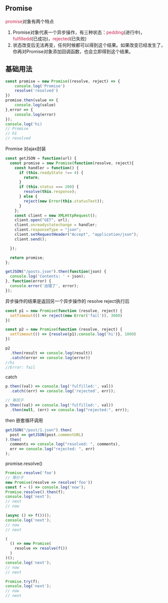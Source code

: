 ## Promise
<font color=#c7254e>promise</font>对象有两个特点
1. Promise对象代表一个异步操作，有三种状态：<font color=#c7254e>pedding</font>(进行中)，<font color=#c7254e>fulfilledd</font>(已成功)，<font color=#c7254e>rejected</font>(已失败)
1. 状态改变后无法再变，任何时候都可以得到这个结果。如果改变已经发生了，你再对Promise对象添加回调函数，也会立即得到这个结果。

## 基础用法
```js
const promise = new Promise((resolve, reject) => {
    console.log('Promise')
    resolve('resolved')
})
promise.then(value => {
    console.log(value)
},error => {
    console.log(error)
});
console.log('hi)
// Promise
// h1
// resolved
```
Promise 对ajax封装
```js
const getJSON = function(url) {
  const promise = new Promise(function(resolve, reject){
    const handler = function() {
      if (this.readyState !== 4) {
        return;
      }
      if (this.status === 200) {
        resolve(this.response);
      } else {
        reject(new Error(this.statusText));
      }
    };
    const client = new XMLHttpRequest();
    client.open("GET", url);
    client.onreadystatechange = handler;
    client.responseType = "json";
    client.setRequestHeader("Accept", "application/json");
    client.send();

  });

  return promise;
};

getJSON("/posts.json").then(function(json) {
  console.log('Contents: ' + json);
}, function(error) {
  console.error('出错了', error);
});
```

异步操作的结果是返回另一个异步操作的 resolve reject执行后
```js
const p1 = new Promise(function (resolve, reject) {
  setTimeout(() => reject(new Error('fail')), 3000)
})

const p2 = new Promise(function (resolve, reject) {
  setTimeout(() => {resolve(p1);console.log('hi')}, 1000)
})

p2
  .then(result => console.log(result))
  .catch(error => console.log(error))
//hi
//Error: fail
```
catch
```js
p.then((val) => console.log('fulfilled:', val))
  .catch((err) => console.log('rejected', err));

// 等同于
p.then((val) => console.log('fulfilled:', val))
  .then(null, (err) => console.log("rejected:", err));
```

then 嵌套循环调用
```js
getJSON("/post/1.json").then(
  post => getJSON(post.commentURL)
).then(
  comments => console.log("resolved: ", comments),
  err => console.log("rejected: ", err)
);
```
promise.resolve()
```js
Promise.resolve('foo')
// 等价于
new Promise(resolve => resolve('foo'))
const f = () => console.log('now');
Promise.resolve().then(f);
console.log('next');
// next
// now

(async () => f())();
console.log('next');
// now
// next

(
  () => new Promise(
    resolve => resolve(f())
  )
)();
console.log('next');
// now
// next

Promise.try(f);
console.log('next');
// now
// next
```